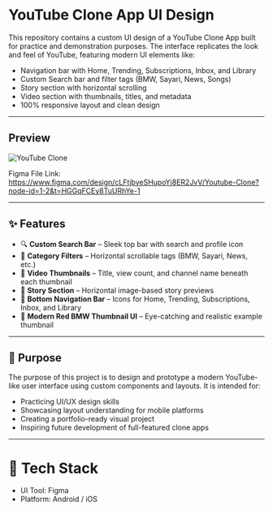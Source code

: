 # YouTube Clone App UI Design

This repository contains a custom UI design of a YouTube Clone App built for practice and demonstration purposes. The interface replicates the look and feel of YouTube, featuring modern UI elements like:

- Navigation bar with Home, Trending, Subscriptions, Inbox, and Library
- Custom Search bar and filter tags (BMW, Sayari, News, Songs)
- Story section with horizontal scrolling
- Video section with thumbnails, titles, and metadata
- 100% responsive layout and clean design

---

## Preview
![YouTube Clone](https://www.figma.com/design/cLFtjbyeSHupoYj8ER2JvV/Youtube-Clone?node-id=1-2&t=HGGqFCEy8TuURhYe-1)

Figma File Link: https://www.figma.com/design/cLFtjbyeSHupoYj8ER2JvV/Youtube-Clone?node-id=1-2&t=HGGqFCEy8TuURhYe-1

---

## ✨ Features

- 🔍 **Custom Search Bar** – Sleek top bar with search and profile icon  
- 🎯 **Category Filters** – Horizontal scrollable tags (BMW, Sayari, News, etc.)  
- 📸 **Video Thumbnails** – Title, view count, and channel name beneath each thumbnail  
- 🧩 **Story Section** – Horizontal image-based story previews  
- 📱 **Bottom Navigation Bar** – Icons for Home, Trending, Subscriptions, Inbox, and Library  
- 🎨 **Modern Red BMW Thumbnail UI** – Eye-catching and realistic example thumbnail  

---

## 📌 Purpose

The purpose of this project is to design and prototype a modern YouTube-like user interface using custom components and layouts. It is intended for:

- Practicing UI/UX design skills  
- Showcasing layout understanding for mobile platforms  
- Creating a portfolio-ready visual project  
- Inspiring future development of full-featured clone apps  

---

# 🔧 Tech Stack

- UI Tool: Figma
- Platform: Android / iOS
